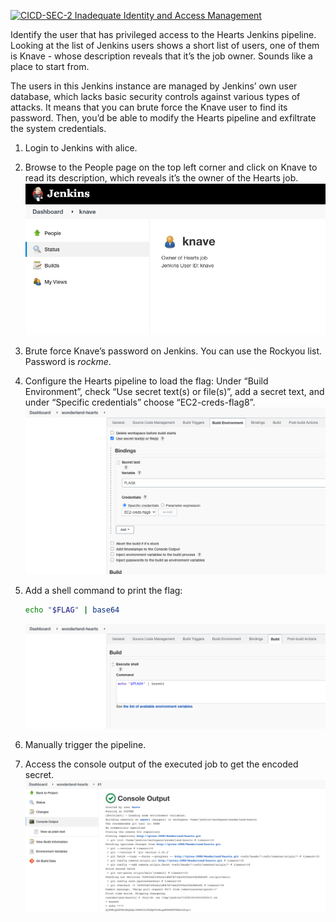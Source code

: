 [![CICD-SEC-2 Inadequate Identity and Access Management](https://img.shields.io/badge/CICD--SEC--2-Inadequate%20Identity%20and%20Access%20Management-brightgreen)](https://www.cidersecurity.io/top-10-cicd-security-risks/inadequate-identity-and-access-management/)

Identify the user that has privileged access to the Hearts Jenkins pipeline. Looking at the list of Jenkins users shows a short list of users, one of them is Knave - whose description reveals that it’s the job owner. Sounds like a place to start from.

The users in this Jenkins instance are managed by Jenkins’ own user database, which lacks basic security controls against various types of attacks. It means that you can brute force the Knave user to find its password. Then, you’d be able to modify the Hearts pipeline and exfiltrate the system credentials.



1. Login to Jenkins with alice.
2. Browse to the People page on the top left corner and click on Knave to read its description, which reveals it’s the owner of the Hearts job.
![hearts_1](../images/hearts_1.png "hearts_1")
3. Brute force Knave’s password on Jenkins. You can use the Rockyou list. Password is _rockme_.
4. Configure the Hearts pipeline to load the flag: Under “Build Environment”, check “Use secret text(s) or file(s)”, add a secret text, and under “Specific credentials” choose “EC2-creds-flag8”.
![hearts_2](../images/hearts_2.png "hearts_2")
5. Add a shell command to print the flag:

    ```bash
    echo "$FLAG" | base64
    ```
    ![hearts_3](../images/hearts_3.png "hearts_3")

6. Manually trigger the pipeline.
7. Access the console output of the executed job to get the encoded secret.
![hearts_4](../images/hearts_4.png "hearts_4")